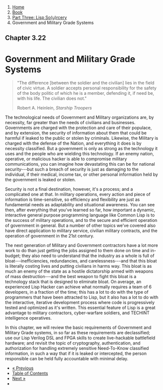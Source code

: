 <ol class="breadcrumb">
  <li><a href="/">Home</a></li>
  <li><a href="/book/">Book</a></li>
  <li><a href="/book/3-0-0-overview/">Part Three: Lisp So(u)rcery</a></li>
  <li class="active">Government and Military Grade Systems</li>
</ol>

## Chapter 3.22

# Government and Military Grade Systems

> "The difference [between the soldier and the civilian] lies in the field of civic virtue. A soldier accepts personal responsibility for the safety of the body politic of which he is a member, defending it, if need be, with his life. The civilian does not."
> <footer>Robert A. Heinlein, <em>Starship Troopers</em></footer>

The technological needs of Government and Military organizations are, by necessity, far greater than the needs of civilians and businesses.  Governments are charged with the protection and care of their populace, and by extension, the security of information about them that could be harmful if leaked to the public or stolen by criminals.  Likewise, the Military is charged with the defense of the Nation, and everything it does is by necessity classified.  But a government is only as strong as the technology it uses and the people who are wielding this technology.  If an enemy nation, operative, or malicious hacker is able to compromise military communications, you can imagine how devastating this can be for national security---but such a breach of security is just as damaging to the individual, if their medical, income tax, or other personal information held by the government is leaked or stolen.

Security is not a final destination, however, it's a process; and a complicated one at that.  In military operations, every action and piece of information is time-sensitive, so efficiency and flexibility are just as fundamental needs as adaptability and situational awareness.  You can see then, after everything that you've learned so far, how important a dynamic, interactive general purpose programming language like Common Lisp is to the success of military operations, and to the secure and efficient operation of government in general.  But a number of other topics we've covered also have direct application to military service, civilian military contracts, and the operation of government in the 21st century.

The next generation of Military and Government contractors have a lot more work to do than just getting the jobs assigned to them done on time and in-budget; they also need to understand that the industry as a whole is full of bloat---inefficiencies, redundancies, and carelessness---and that this bloat is literally costing lives and putting civilians in harms way.  This bloat is as much an enemy of the state as a hostile dictatorship armed with weapons of mass destruction---and the best weapon to fight this bloat is a technology stack that is designed to eliminate bloat.  On average, an experienced Lisp Hacker can achieve what normally requires a team of 6 developers, in a fraction of the time; this has a lot to do with the type of programmers that have been attracted to Lisp, but it also has a lot to do with the interactive, iterative development process where code is progressively tested and optimized as it's written.  This essential feature of Lisp is a great advantage to military contractors, cyber-warfare soldiers, and TECHINT intelligence operatives.

In this chapter, we will review the basic requirements of Government and Military Grade systems, in so far as these requirements are declassified; use our Lisp Verilog DSL and FPGA skills to create live-hackable battlefield hardware; and revisit the topic of cryptography, authentication, and authorization for handling extremely sensitive Need-To-Know classified information, in such a way that if it is leaked or intercepted, the person responsible can be held fully accountable with minimal delay.

<ul class="pager">
  <li class="previous"><a href="/book/3-21-0-lisp-machine/">&laquo; Previous</a></li>
  <li><a href="/book/">Table of Contents</a></li>
  <li class="next"><a href="/book/">Next &raquo;</a><li>
</ul>
